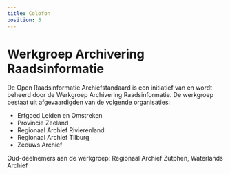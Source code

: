 ```yaml
---
title: Colofon
position: 5
---
```


# Werkgroep Archivering Raadsinformatie
De Open Raadsinformatie Archiefstandaard is een initiatief van en wordt beheerd door de Werkgroep Archivering Raadsinformatie. De werkgroep bestaat uit afgevaardigden van de volgende organisaties:


* Erfgoed Leiden en Omstreken
* Provincie Zeeland
* Regionaal Archief Rivierenland
* Regionaal Archief Tilburg
* Zeeuws Archief

Oud-deelnemers aan de werkgroep: Regionaal Archief Zutphen, Waterlands Archief
